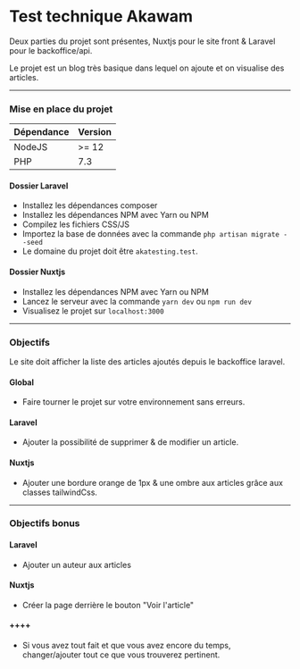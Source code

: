# Test technique Akawam

Deux parties du projet sont présentes, Nuxtjs pour le site front & Laravel pour le backoffice/api.

Le projet est un blog très basique dans lequel on ajoute et on visualise des articles.

---
### Mise en place du projet


| Dépendance | Version |
| ------ | ------ |
| NodeJS | >= 12 |
| PHP | 7.3 |

#### Dossier Laravel

- Installez les dépendances composer
- Installez les dépendances NPM avec Yarn ou NPM
- Compilez les fichiers CSS/JS
- Importez la base de données avec la commande `php artisan migrate --seed`
- Le domaine du projet doit être `akatesting.test`.

#### Dossier Nuxtjs

- Installez les dépendances NPM avec Yarn ou NPM
- Lancez le serveur avec la commande `yarn dev` ou `npm run dev`
- Visualisez le projet sur `localhost:3000`

---
### Objectifs

Le site doit afficher la liste des articles ajoutés depuis le backoffice laravel.
#### Global
- Faire tourner le projet sur votre environnement sans erreurs.
#### Laravel
- Ajouter la possibilité de supprimer & de modifier un article.
#### Nuxtjs
- Ajouter une bordure orange de 1px & une ombre aux articles grâce aux classes tailwindCss.

---
### Objectifs bonus

#### Laravel
- Ajouter un auteur aux articles

#### Nuxtjs
- Créer la page derrière le bouton "Voir l'article"

#### ++++
- Si vous avez tout fait et que vous avez encore du temps, changer/ajouter tout ce que vous trouverez pertinent.
